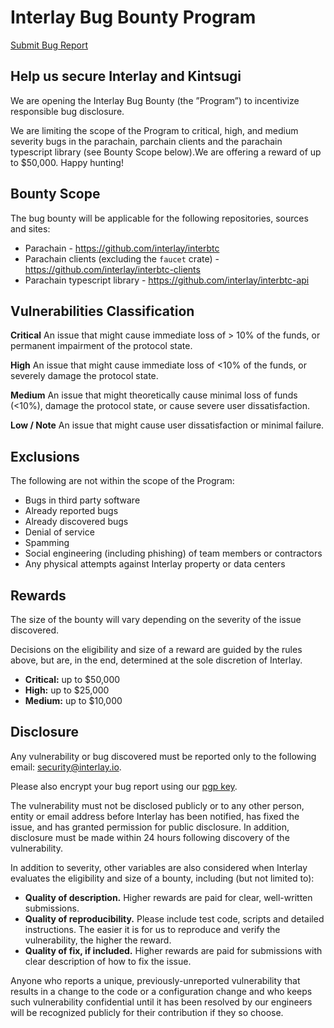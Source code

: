 # Interlay Bug Bounty Program

<a class="docs-button util-w100" href="mailto:security@interlay.io">
  Submit Bug Report
</a>

## Help us secure Interlay and Kintsugi

We are opening the Interlay Bug Bounty (the ”Program”) to incentivize responsible bug disclosure.

We are limiting the scope of the Program to critical, high, and medium severity bugs in the parachain, parchain clients and the parachain typescript library (see Bounty Scope below).We are offering a reward of up to $50,000. Happy hunting!

## Bounty Scope

The bug bounty will be applicable for the following repositories, sources and sites:

- Parachain - https://github.com/interlay/interbtc
- Parachain clients (excluding the `faucet` crate) - https://github.com/interlay/interbtc-clients
- Parachain typescript library - https://github.com/interlay/interbtc-api

## Vulnerabilities Classification

**Critical** An issue that might cause immediate loss of > 10% of the funds, or permanent impairment of the protocol state.

**High** An issue that might cause immediate loss of <10% of the funds, or severely damage the protocol state.

**Medium** An issue that might theoretically cause minimal loss of funds (<10%), damage the protocol state, or cause severe user dissatisfaction.

**Low / Note** An issue that might cause user dissatisfaction or minimal failure.

## Exclusions

The following are not within the scope of the Program:

- Bugs in third party software
- Already reported bugs
- Already discovered bugs
- Denial of service
- Spamming
- Social engineering (including phishing) of team members or contractors
- Any physical attempts against Interlay property or data centers

## Rewards

The size of the bounty will vary depending on the severity of the issue discovered.

Decisions on the eligibility and size of a reward are guided by the rules above, but are, in the end, determined at the sole discretion of Interlay.

- **Critical:** up to $50,000
- **High:** up to $25,000
- **Medium:** up to $10,000

## Disclosure

Any vulnerability or bug discovered must be reported only to the following email: security@interlay.io.

Please also encrypt your bug report using our [pgp key](https://interlay.io/pgp-key.txt).

The vulnerability must not be disclosed publicly or to any other person, entity or email address before Interlay has been notified, has fixed the issue, and has granted permission for public disclosure. In addition, disclosure must be made within 24 hours following discovery of the vulnerability.

In addition to severity, other variables are also considered when Interlay evaluates the eligibility and size of a bounty, including (but not limited to):

- **Quality of description.** Higher rewards are paid for clear, well-written submissions.
- **Quality of reproducibility.** Please include test code, scripts and detailed instructions. The easier it is for us to reproduce and verify the vulnerability, the higher the reward.
- **Quality of fix, if included.** Higher rewards are paid for submissions with clear description of how to fix the issue.

Anyone who reports a unique, previously-unreported vulnerability that results in a change to the code or a configuration change and who keeps such vulnerability confidential until it has been resolved by our engineers will be recognized publicly for their contribution if they so choose.
